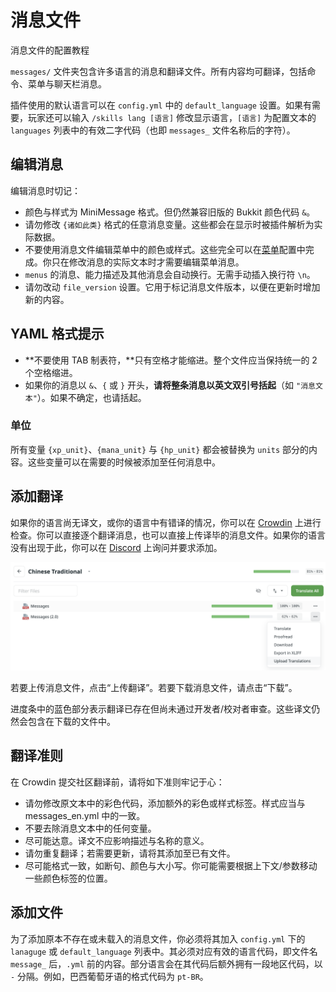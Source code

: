 # 消息文件

消息文件的配置教程

`messages/` 文件夹包含许多语言的消息和翻译文件。所有内容均可翻译，包括命令、菜单与聊天栏消息。

插件使用的默认语言可以在 `config.yml` 中的 `default_language` 设置。如果有需要，玩家还可以输入 `/skills lang [语言]` 修改显示语言，`[语言]` 为配置文本的 `languages` 列表中的有效二字代码（也即 `messages_` 文件名称后的字符）。

## 编辑消息

编辑消息时切记：

* 颜色与样式为 MiniMessage 格式。但仍然兼容旧版的 Bukkit 颜色代码 `&`。
* 请勿修改 `{诸如此类}` 格式的任意消息变量。这些都会在显示时被插件解析为实际数据。
* 不要使用消息文件编辑菜单中的颜色或样式。这些完全可以在[菜单](menus.md)配置中完成。你只在修改消息的实际文本时才需要编辑菜单消息。
* `menus` 的消息、能力描述及其他消息会自动换行。无需手动插入换行符 `\n`。
* 请勿改动 `file_version` 设置。它用于标记消息文件版本，以便在更新时增加新的内容。

## YAML 格式提示

* **不要使用 TAB 制表符，**只有空格才能缩进。整个文件应当保持统一的 2 个空格缩进。
* 如果你的消息以 `&`、`{` 或 `}` 开头，**请将整条消息以英文双引号括起**（如 `"消息文本"`）。如果不确定，也请括起。

### 单位

所有变量 `{xp_unit}`、`{mana_unit}` 与 `{hp_unit}` 都会被替换为 `units` 部分的内容。这些变量可以在需要的时候被添加至任何消息中。

## 添加翻译

如果你的语言尚无译文，或你的语言中有错译的情况，你可以在 [Crowdin](https://crowdin.com/project/aureliumskills) 上进行检查。你可以直接逐个翻译消息，也可以直接上传译毕的消息文件。如果你的语言没有出现于此，你可以在 [Discord](https://discord.gg/Bh2EZfB) 上询问并要求添加。

![](images/image.png)

若要上传消息文件，点击“上传翻译”。若要下载消息文件，请点击“下载”。

进度条中的蓝色部分表示翻译已存在但尚未通过开发者/校对者审查。这些译文仍然会包含在下载的文件中。

## 翻译准则

在 Crowdin 提交社区翻译前，请将如下准则牢记于心：

* 请勿修改原文本中的彩色代码，添加额外的彩色或样式标签。样式应当与 messages_en.yml 中的一致。
* 不要去除消息文本中的任何变量。
* 尽可能达意。译文不应影响描述与名称的意义。
* 请勿重复翻译；若需要更新，请将其添加至已有文件。
* 尽可能格式一致，如断句、颜色与大小写。你可能需要根据上下文/参数移动一些颜色标签的位置。

## 添加文件

为了添加原本不存在或未载入的消息文件，你必须将其加入 `config.yml` 下的 `lanaguge` 或 `default_language` 列表中。其必须对应有效的语言代码，即文件名 `message_` 后，`.yml` 前的内容。部分语言会在其代码后额外拥有一段地区代码，以 `-` 分隔。例如，巴西葡萄牙语的格式代码为 `pt-BR`。